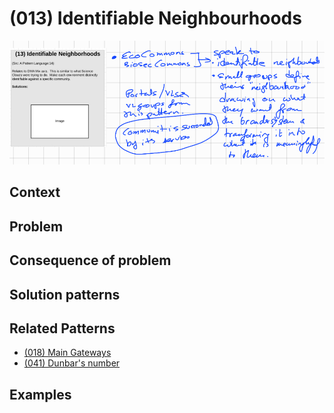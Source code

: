 # (013) Identifiable Neighbourhoods

![](images/image001.png)

## Context


## Problem


## Consequence of problem


## Solution patterns


## Related Patterns

* [(018) Main Gateways](https://github.com/kheerand/Social-architecture-pattern-library/blob/master/patterns/(018)%20Main%20gateways/README.md)  
* [(041) Dunbar's number](../(041)%20Dunbar%20number/README.md)  

## Examples


<links to examples>
